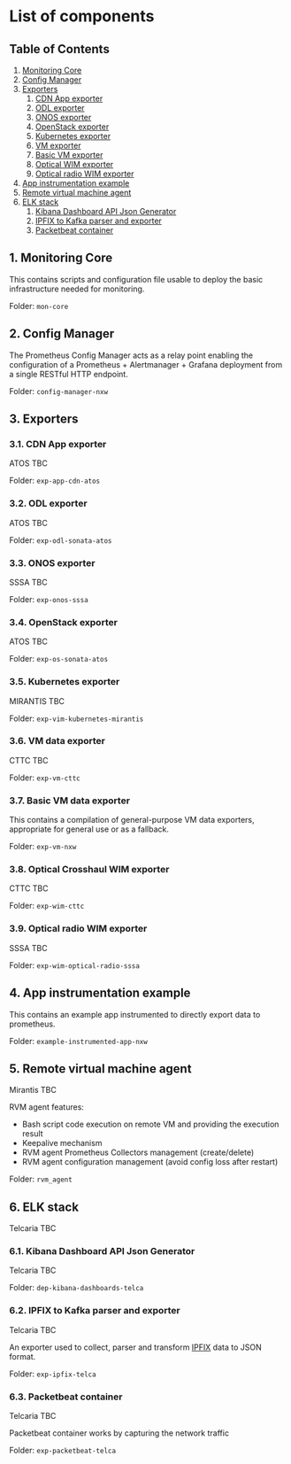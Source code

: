 # List of components

## Table of Contents

1. [Monitoring Core](#monitoring-core)
2. [Config Manager](#config-manager)
3. [Exporters](#exporters)
    1. [CDN App exporter](#cdn-app-exporter)
    2. [ODL exporter](#odl-ex)
    3. [ONOS exporter](#onos-ex)
    4. [OpenStack exporter](#os-ex)
    5. [Kubernetes exporter](#kube-ex)
    6. [VM exporter](#vm-ex)
    7. [Basic VM exporter](#basic-vm-ex)
    8. [Optical WIM exporter](#chaul-wim-ex)
    9. [Optical radio WIM exporter](#radio-wim-ex)
4. [App instrumentation example](#app-ex)
5. [Remote virtual machine agent](#rvm-agent)
6. [ELK stack](#elk-stack)
    1. [Kibana Dashboard API Json Generator](#dep-kibana-dashboards-telca)
    2. [IPFIX to Kafka parser and exporter](#exp-ipfix-telca)
    3. [Packetbeat container](#exp-packetbeat-telca)

## 1. Monitoring Core <a name="monitoring-core"></a>

This contains scripts and configuration file usable to deploy the basic infrastructure
needed for monitoring.

Folder: `mon-core`


## 2. Config Manager <a name="config-manager"></a>

The Prometheus Config Manager acts as a relay point enabling the configuration of a
Prometheus + Alertmanager + Grafana deployment from a single RESTful HTTP endpoint.

Folder: `config-manager-nxw`


## 3. Exporters <a name="exporters"></a>


### 3.1. CDN App exporter <a name="cdn-app-exporter"></a>

ATOS TBC

Folder: `exp-app-cdn-atos`


### 3.2. ODL exporter <a name="odl-ex"></a>

ATOS TBC

Folder: `exp-odl-sonata-atos`


### 3.3. ONOS exporter <a name="onos-ex"></a>

SSSA TBC

Folder: `exp-onos-sssa`


### 3.4. OpenStack exporter <a name="os-ex"></a>

ATOS TBC

Folder: `exp-os-sonata-atos`


### 3.5. Kubernetes exporter <a name="kube-ex"></a>

MIRANTIS TBC

Folder: `exp-vim-kubernetes-mirantis`


### 3.6. VM data exporter <a name="vm-ex"></a>

CTTC TBC

Folder: `exp-vm-cttc`


### 3.7. Basic VM data exporter <a name="basic-vm-ex"></a>

This contains a compilation of general-purpose VM data exporters, appropriate for
general use or as a fallback.

Folder: `exp-vm-nxw`


### 3.8. Optical Crosshaul WIM exporter <a name="chaul-wim-ex"></a>

CTTC TBC

Folder: `exp-wim-cttc`


### 3.9. Optical radio WIM exporter <a name="radio-wim-ex"></a>

SSSA TBC

Folder: `exp-wim-optical-radio-sssa`


## 4. App instrumentation example <a name="app-ex"></a>

This contains an example app instrumented to directly export data to prometheus.

Folder: `example-instrumented-app-nxw`

## 5. Remote virtual machine agent <a name="rvm-agent"></a>
Mirantis TBC

RVM agent features:
- Bash script code execution on remote VM and providing the execution result
- Keepalive mechanism
- RVM agent Prometheus Collectors management (create/delete)
- RVM agent configuration management (avoid config loss after restart)

Folder: `rvm_agent`

## 6. ELK stack <a name="elk-stack"></a>
Telcaria TBC
### 6.1. Kibana Dashboard API Json Generator <a name="dep-kibana-dashboards-telca"></a>
Telcaria TBC

Folder: `dep-kibana-dashboards-telca`

### 6.2. IPFIX to Kafka parser and exporter <a name="exp-ipfix-telca"></a>
Telcaria TBC

An exporter used to collect, parser and transform [IPFIX](https://www.iana.org/assignments/ipfix/ipfix.xhtml) data to JSON format.

Folder: `exp-ipfix-telca`

### 6.3. Packetbeat container <a name="exp-packetbeat-telca"></a>
Telcaria TBC

Packetbeat container works by capturing the network traffic

Folder: `exp-packetbeat-telca`

